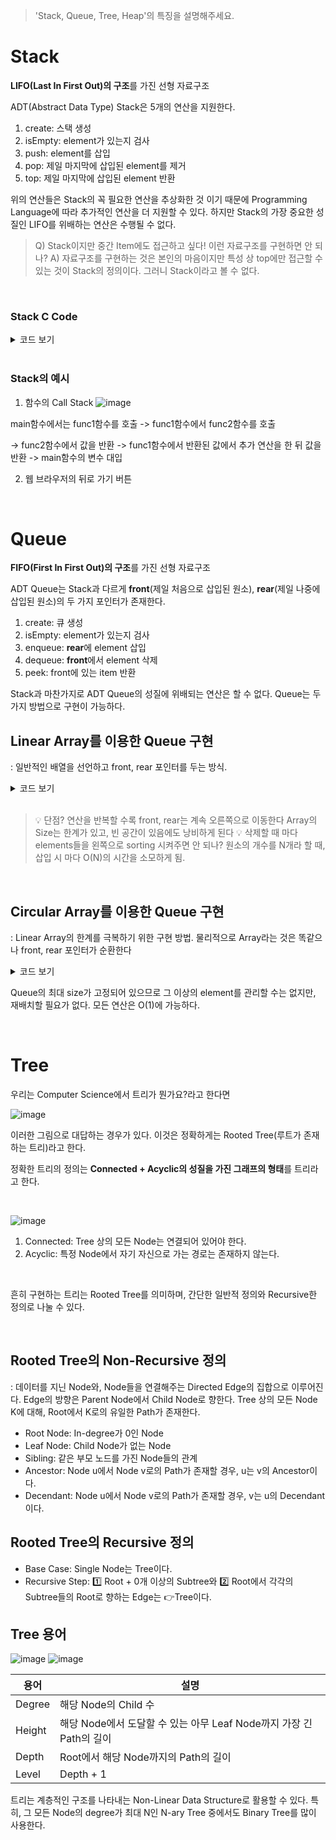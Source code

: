 > 'Stack, Queue, Tree, Heap'의 특징을 설명해주세요.

# Stack

**LIFO(Last In First Out)의 구조**를 가진 선형 자료구조

ADT(Abstract Data Type) Stack은 5개의 연산을 지원한다.

1. create: 스택 생성
2. isEmpty: element가 있는지 검사
3. push: element를 삽입
4. pop: 제일 마지막에 삽입된 element를 제거
5. top: 제일 마지막에 삽입된 element 반환

위의 연산들은 Stack의 꼭 필요한 연산을 추상화한 것 이기 때문에 Programming Language에 따라 추가적인 연산을 더 지원할 수 있다. 하지만 Stack의 가장 중요한 성질인 LIFO를 위배하는 연산은 수행될 수 없다.

> Q) Stack이지만 중간 Item에도 접근하고 싶다! 이런 자료구조를 구현하면 안 되나?
> A) 자료구조를 구현하는 것은 본인의 마음이지만 특성 상 top에만 접근할 수 있는 것이 Stack의 정의이다. 그러니 Stack이라고 볼 수 없다.

<br>

### Stack C Code

<details>
<summary>코드 보기</summary>


``` c
typedef struct data_type {
	int num;
}data;

typedef struct {
	data* items;
	int capacity;
	int top;
}Stack;

void create(Stack* stack) {
	stack->capacity = 2;
	stack->top = -1;
	stack->items = (data*)malloc(sizeof(data) * stack->capacity);
}

bool isEmpty(Stack* stack) {
	if (stack->top == -1)return true;
	return false;
}

data top(Stack* stack) {
	return stack->items[stack->top];
}

void push(Stack* stack, data item) {
	stack->top++;
	if (stack->top == stack->capacity) {
		stack->capacity *= 2;
		stack->items = (data*)realloc(stack->items, sizeof(data) * (stack->capacity));
	}
	stack->items[stack->top] = item;
}

data* pop(Stack* stack) {
	if (isEmpty(stack)) {
		printf("Stack is already empty.\n");
		return NULL;
	}

	data* item = &stack->items[stack->top];
	stack->top--;
	return item;
}
```


</details>

<br>

### Stack의 예시

1. 함수의 Call Stack
![image](https://user-images.githubusercontent.com/30489264/132243628-cd1f1684-a41a-4420-9ea2-853ba9c1aa7a.png)

main함수에서는 func1함수를 호출 -> func1함수에서 func2함수를 호출

-> func2함수에서 값을 반환 -> func1함수에서 반환된 값에서 추가 연산을 한 뒤 값을 반환 -> main함수의 변수 대입

2. 웹 브라우저의 뒤로 가기 버튼

<br>

# Queue

**FIFO(First In First Out)의 구조**를 가진 선형 자료구조

ADT Queue는 Stack과 다르게 **front**(제일 처음으로 삽입된 원소), **rear**(제일 나중에 삽입된 원소)의 두 가지 포인터가 존재한다.

1. create: 큐 생성
2. isEmpty: element가 있는지 검사
3. enqueue: **rear**에 element 삽입
4. dequeue: **front**에서 element 삭제
5. peek: front에 있는 item 반환

Stack과 마찬가지로 ADT Queue의 성질에 위배되는 연산은 할 수 없다. 
Queue는 두 가지 방법으로 구현이 가능하다.

## Linear Array를 이용한 Queue 구현

: 일반적인 배열을 선언하고 front, rear 포인터를 두는 방식. 

<details>
<summary>코드 보기</summary>

``` c
typedef struct queue{
  int front;
  int rear;
  int item[MAX_ITEM];
}Queue;

void create(Queue* q){
  q->rear = -1;
  q->front = -1;
}

int isEmpty(Queue* q){
  int empty = 0;

  if(q->front == q->rear){
    empty = 1;
  }
  
  return empty;
}

void enqueue(Queue* q, int new_item){
  if(q->rear == MAX_ITEM - 1){
    printf("Queue Overflow");
    return;
  }

  q->item[++(q->rear)]=new_item;
}

int dequeue(Queue* q){
  if(isEmpty(q)){
    printf("Queue is Empty");
    return;
  }

  return q->item[++(q->front)];
}
```

</details>

<br>

> 💡 단점? 
> 연산을 반복할 수록 front, rear는 계속 오른쪽으로 이동한다
> Array의 Size는 한계가 있고, 빈 공간이 있음에도 낭비하게 된다
> 💡 삭제할 때 마다 elements들을 왼쪽으로 sorting 시켜주면 안 되나?
> 원소의 개수를 N개라 할 때, 삽입 시 마다 O(N)의 시간을 소모하게 됨.

<br>

## Circular Array를 이용한 Queue 구현

: Linear Array의 한계를 극복하기 위한 구현 방법. 물리적으로 Array라는 것은 똑같으나 front, rear 포인터가 순환한다

<details>
<summary>코드 보기</summary>

``` c
typedef struct queue{
  int front;
  int rear;
  int count;
  int item[MAX_ITEM];
}Queue;

void create(Queue* q){
  q->rear = 0;
  q->front = 0;
  q->count = 0;
}

int isEmpty(Queue* q){
  int empty = 0;

  if(q->count){
    empty = 1;
  }
  
  return empty;
}

void enqueue(Queue* q, int new_item){
  if(q->count == MAX_ITEM){
    printf("Queue Overflow");
    return;
  }

  q->item[q->rear]=new_item;
  q->rear = (q->rear + 1) % MAX_ITEM;
  q->count++;
}

int dequeue(Queue* q){
  if(isEmpty(q)){
    printf("Queue is Empty");
    return;
  }

  int value = q->item[q->front];
  q->front = (q->front + 1) % MAX_ITEM;
  q->count--;

  return value;
}
```

</details>

Queue의 최대 size가 고정되어 있으므로 그 이상의 element를 관리할 수는 없지만, 재배치할 필요가 없다. 모든 연산은 O(1)에 가능하다.

<br>

# Tree

우리는 Computer Science에서 트리가 뭔가요?라고 한다면

![image](https://user-images.githubusercontent.com/30489264/132245788-3253ac27-35c2-4be5-9ae7-57958b912153.png)

이러한 그림으로 대답하는 경우가 있다.
이것은 정확하게는 Rooted Tree(루트가 존재하는 트리)라고 한다.

정확한 트리의 정의는 **Connected + Acyclic의 성질을 가진 그래프의 형태**를 트리라고 한다. 

<br>

![image](https://user-images.githubusercontent.com/30489264/132268868-d368235c-edda-42d2-a162-fb45e7ffced6.png)

1. Connected: Tree 상의 모든 Node는 연결되어 있어야 한다.
2. Acyclic: 특정 Node에서 자기 자신으로 가는 경로는 존재하지 않는다.

<br>

흔히 구현하는 트리는 Rooted Tree를 의미하며, 간단한 일반적 정의와 Recursive한 정의로 나눌 수 있다.

<br>

## Rooted Tree의 Non-Recursive 정의

: 데이터를 지닌 Node와, Node들을 연결해주는 Directed Edge의 집합으로 이루어진다. Edge의 방향은 Parent Node에서 Child Node로 향한다. Tree 상의 모든 Node K에 대해, Root에서 K로의 유일한 Path가 존재한다.

- Root Node: In-degree가 0인 Node
- Leaf Node: Child Node가 없는 Node
- Sibling: 같은 부모 노드를 가진 Node들의 관계
- Ancestor: Node u에서 Node v로의 Path가 존재할 경우, u는 v의 Ancestor이다.
- Decendant: Node u에서 Node v로의 Path가 존재할 경우, v는 u의 Decendant이다.

## Rooted Tree의 Recursive 정의

- Base Case: Single Node는 Tree이다.
- Recursive Step: 1️⃣ Root + 0개 이상의 Subtree와 2️⃣ Root에서 각각의 Subtree들의 Root로 향하는 Edge는 👉Tree이다.

## Tree 용어

![image](https://user-images.githubusercontent.com/30489264/132269884-15d6b05a-a992-49f4-8874-c604939a8665.png)
![image](https://user-images.githubusercontent.com/30489264/132269875-00ffde67-f14b-4fd6-aeae-f73447174635.png)

|용어|설명|
|-|-|
|Degree|해당 Node의 Child 수|
|Height|해당 Node에서 도달할 수 있는 아무 Leaf Node까지 가장 긴 Path의 길이|
|Depth|Root에서 해당 Node까지의 Path의 길이|
|Level|Depth + 1|

트리는 계층적인 구조를 나타내는 Non-Linear Data Structure로 활용할 수 있다. 특히, 그 모든 Node의 degree가 최대 N인 N-ary Tree 중에서도 Binary Tree를 많이 사용한다.